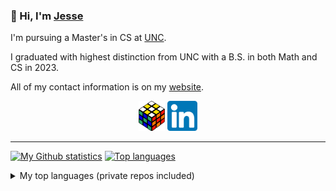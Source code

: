 ### 👋 Hi, I'm [Jesse](https://jessewei.dev)

I'm pursuing a Master's in CS at [UNC](https://unc.edu).

I graduated with highest distinction from UNC with a B.S. in both Math and CS in 2023.

All of my contact information is on my [website](https://jessewei.dev).

<p align="center">
  <a rel="me" href="https://jessewei.dev"><img height=48px src="img/logo_filled_outlined_6.png"></a>
  <a rel="me" href="https://www.linkedin.com/in/jessew13/"><img height=48px src="img/linkedin_logo.jpg"></a>
</p>

---

[![My Github statistics](https://github-readme-stats.vercel.app/api?username=jesse-wei&show_icons=true&title_color=489CD5&icon_color=79ff97&text_color=9f9f9f&bg_color=151515&count_private=true&hide=stars)](https://github-readme-stats.vercel.app/api?username=jesse-wei&show_icons=true&title_color=489CD5&icon_color=79ff97&text_color=9f9f9f&bg_color=151515&count_private=true&hide=stars)
[![Top languages](https://github-readme-stats.vercel.app/api/top-langs/?username=jesse-wei&layout=compact&langs_count=12)](https://github-readme-stats.vercel.app/api/top-langs/?username=jesse-wei&layout=compact&langs_count=12)

<details>
  <summary>My top languages (private repos included)</summary>

<!-- This includes private repos since it uses my own Vercel deployment, which uses a PAT with private repo access. See https://github.com/anuraghazra/github-readme-stats/issues/653 -->
<!-- I hide Verilog, etc. because most of that is boilerplate code given in COMP 541 (private repo) -->
<!-- I hide Jupyter Notebook and Mathematica because a lot of that is boilerplate and the numbers would be inaccurate if included -->

[![Top languages](https://github-readme-stats-git-master-jesse-wei.vercel.app/api/top-langs/?username=jesse-wei&layout=compact&langs_count=12&hide=VHDL,tcl,Verilog,SystemVerilog,Mathematica,Jupyter%20Notebook)](https://github-readme-stats-git-master-jesse-wei.vercel.app/api/top-langs/?username=jesse-wei&layout=compact&langs_count=12&hide=VHDL,tcl,Verilog,SystemVerilog,Mathematica,Jupyter%20Notebook)
</details>
